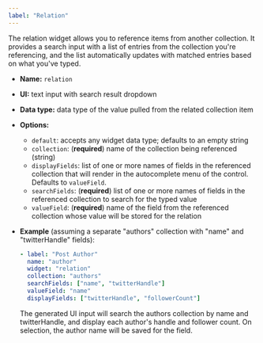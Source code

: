 ```yaml
---
label: "Relation"
---
```


The relation widget allows you to reference items from another collection. It provides a search input with a list of entries from the collection you're referencing, and the list automatically updates with matched entries based on what you've typed.

- **Name:** `relation`
- **UI:** text input with search result dropdown
- **Data type:** data type of the value pulled from the related collection item
- **Options:**
  - `default`: accepts any widget data type; defaults to an empty string
  - `collection`: (**required**) name of the collection being referenced (string)
  - `displayFields`: list of one or more names of fields in the referenced collection that will render in the autocomplete menu of the control. Defaults to `valueField`.
  - `searchFields`: (**required**) list of one or more names of fields in the referenced collection to search for the typed value
  - `valueField`: (**required**) name of the field from the referenced collection whose value will be stored for the relation
- **Example** (assuming a separate "authors" collection with "name" and "twitterHandle" fields):

  ```yaml
  - label: "Post Author"
    name: "author"
    widget: "relation"
    collection: "authors"
    searchFields: ["name", "twitterHandle"]
    valueField: "name"
    displayFields: ["twitterHandle", "followerCount"]
  ```
  The generated UI input will search the authors collection by name and twitterHandle, and display each author's handle and follower count. On selection, the author name will be saved for the field.
